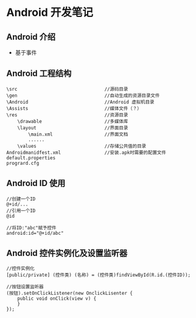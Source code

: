 # Android 开发笔记

## Android 介绍
- 基于事件

## Android 工程结构
```
\src								//源码目录
\gen								//自动生成的资源目录文件
\Android							//Android 虚拟机目录
\Assists							//媒体文件（？）
\res								//资源目录
	\drawable						//多媒体库
	\layout							//界面目录
		\main.xml					//界面文档
		......
	\values							//存储公共值的目录
Androidmanidfest.xml				//安装.apk时需要的配置文件
default.properties
progrard.cfg
```

## Android ID 使用
	//创建一个ID
	@+id/...
	//引用一个ID
	@id
	
	//将ID:"abc"赋予控件
	android:id="@+id/abc"
	
## Android 控件实例化及设置监听器
	//控件实例化
	[public/private] (控件类) (名称) = (控件类)findViewById(R.id.(控件ID));
	
	//按钮设置监听器
	(按钮).setOnClickListener(new OnclickLisenter {
		public void onClick(view v) {
		}
	});
